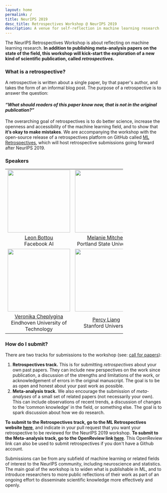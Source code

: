 ```yaml
---
layout: home
permalink: /
title: NeurIPS 2019
desc_title: Retrospectives Workshop @ NeurIPS 2019
description: A venue for self-reflection in machine learning research
---
```


The NeurIPS Retrospectives Workshop is about reflecting on machine learning research. **In addition to publishing meta-analysis papers on the state of the field, this workshop will kick-start the exploration of a new kind of scientific publication, called *retrospectives*.** 

### What is a retrospective?

A retrospective is written about a single paper, by that paper's author, and takes the form of an informal blog post. The purpose of a retrospective is to answer the question: 

#### *“What should readers of this paper know now, that is not in the original publication?”* 

The overarching goal of retrospectives is to do better science, increase the openness and accessibility of the machine learning field, and to show that **it’s okay to make mistakes**.
We are accompanying the workshop with the open-source release of a retrospectives platform on GitHub called [ML Retrospectives](https://ml-retrospectives.github.io/), which will host retrospective submissions going forward after NeurIPS 2019. 


### Speakers

<table style="width:75%">
  <tr>
    <td style="text-align:center"><img src="https://www.cifar.ca/images/default-source/bios/bottou_bw.jpg?sfvrsn=47aa5ba2_2" height="200"></td>
    <td style="text-align:center"><img src="https://melaniemitchell.me/mm.jpg" height="200"></td>
    <td style="text-align:center"><img src="https://www.cmu.edu/tepper/facultyphotos/large/zlipton-min.jpg" height="200"></td>
    <td style="text-align:center"><img src="https://cs.nyu.edu/~denton/me.jpg" height="200"></td>
  </tr>
  <tr>
    <td style="text-align:center"><a href="https://leon.bottou.org/">Leon Bottou</a> <br> Facebook AI</td>
    <td style="text-align:center"><a href="https://melaniemitchell.me/">Melanie Mitchell</a> <br> Portland State University</td>
    <td style="text-align:center"><a href="http://zacklipton.com/">Zach Lipton</a> <br> CMU</td>
    <td style="text-align:center"><a href="https://cs.nyu.edu/~denton/">Emily Denton</a> <br> Google</td>
  </tr>
  <tr>
    <td style="text-align:center"><img src="https://i0.wp.com/veronikach.com/wp-content/uploads/2019/01/Cheplygina_Veronika.jpg?resize=768%2C960&ssl=1" height="200"></td>
    <td style="text-align:center"><img src="https://cs.stanford.edu/~pliang/resources/percy2.jpeg" height="200"></td>
    <td style="text-align:center"><img src="http://www.cs.toronto.edu/~duvenaud/pictures/me/david-duvenaud-headshot.jpg" height="200"></td>
    <td style="text-align:center"><img src="https://vivo.brown.edu/profile-images/133/30/mlittman.jpg" height="200"></td>
  </tr>
  <tr>
    <td style="text-align:center"><a href="https://veronikach.com/">Veronika Cheplygina</a> <br> Eindhoven University of Technology</td>
    <td style="text-align:center"><a href="https://cs.stanford.edu/~pliang/">Percy Liang</a> <br> Stanford University</td>
    <td style="text-align:center"><a href="http://www.cs.toronto.edu/~duvenaud/">David Duvenaud</a> <br> University of Toronto</td>
    <td style="text-align:center"><a href="http://cs.brown.edu/~mlittman/">Michael Littman</a><br> Brown University</td>
  </tr>
</table>



### How do I submit?

There are two tracks for submissions to the workshop (see: [call for papers](https://ml-retrospectives.github.io/neurips2019/cfp/)):

1. **Retrospectives track.** This is for submitting *retrospectives* about your own past papers. They can include new perspectives on the work since publication, a discussion of the strengths and limitations of the work, or acknowledgement of errors in the original manuscript. The goal is to be as open and honest about your past work as possible.   
2. **Meta-analysis track.** We also encourage the submission of *meta-analyses* of a small set of related papers (not necessarily your own). This can include observations of recent trends, a discussion of changes to the ‘common knowledge’ in the field, or something else. The goal is to spark discussion about how we do research.  

**To submit to the Retrospectives track, go to the ML Retrospectives website [here](https://ml-retrospectives.github.io/how/)**, and indicate in your pull request that you want your retrospective to be reviewed for the NeurIPS 2019 workshop. **To submit to the Meta-analysis track, go to the OpenReview link [here](https://openreview.net/group?id=NeurIPS.cc/2019/Workshop/Retrospectives)**. This OpenReview link can also be used to submit retrospectives if you don't have a Github account.  

Submissions can be from any subfield of machine learning or related fields of interest to the NeurIPS community, including neuroscience and statistics.  The main goal of the workshop is to widen what is publishable in ML, and to introduce researchers to more public reflections of their work as part of an ongoing effort to disseminate scientific knowledge more effectively and openly.






